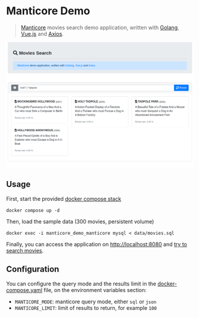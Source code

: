  # Manticore Demo

> [Manticore](https://manticoresearch.com/) movies search demo application, written with [Golang](https://go.dev/), [Vue.js](https://vuejs.org/) and [Axios](https://axios-http.com/).

![Screenshot](doc/screenshot.png)

## Usage

First, start the provided [docker compose stack](docker-compose.yaml)

```shell
docker compose up -d
```

Then, load the sample data (300 movies, persistent volume)

```shell
docker exec -i manticore_demo_manticore mysql < data/movies.sql
```

Finally, you can access the application on [http://localhost:8080](http://localhost:8080]) and [try to search movies](https://manual.manticoresearch.com/Searching/Intro).

## Configuration

You can configure the query mode and the results limit in the [docker-compose.yaml](docker-compose.yaml) file, on the environment variables section:
- `MANTICORE_MODE`: manticore query mode, either `sql` or `json`
- `MANTICORE_LIMIT`: limit of results to return, for example `100`
